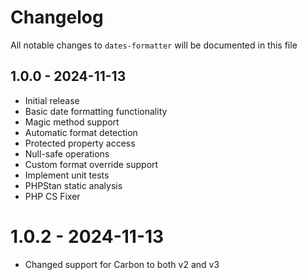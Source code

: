 # Changelog

All notable changes to `dates-formatter` will be documented in this file

## 1.0.0 - 2024-11-13

- Initial release
- Basic date formatting functionality
- Magic method support
- Automatic format detection
- Protected property access
- Null-safe operations
- Custom format override support
- Implement unit tests
- PHPStan static analysis
- PHP CS Fixer

# 1.0.2 - 2024-11-13

- Changed support for Carbon to both v2 and v3